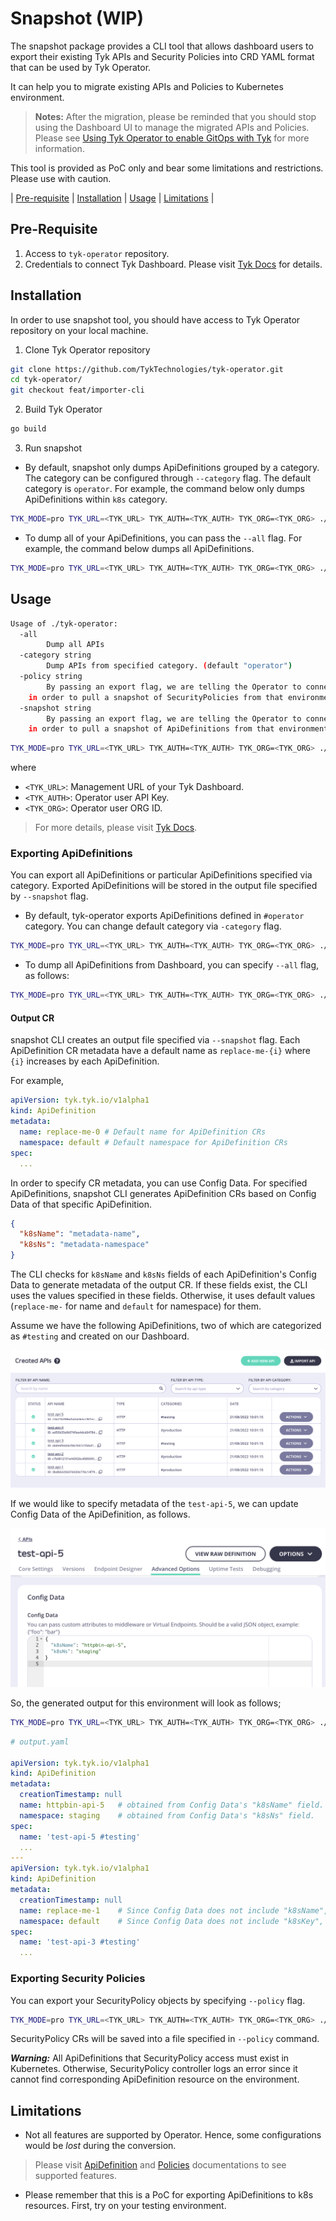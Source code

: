 # Snapshot (WIP)

The snapshot package provides a CLI tool that allows dashboard users to export their 
existing Tyk APIs and Security Policies into CRD YAML format that can be used by Tyk Operator. 

It can help you to migrate existing APIs and Policies to Kubernetes environment.

> **Notes:** After the migration, please be reminded that you should stop using the Dashboard UI to manage the migrated APIs and Policies. Please see [Using Tyk Operator to enable GitOps with Tyk](https://tyk.io/docs/getting-started/key-concepts/gitops-with-tyk/) for more information.

This tool is provided as PoC only and bear some limitations and restrictions. Please use with caution.

| [Pre-requisite](#pre-requisite) | [Installation](#installation) | [Usage](#usage) | [Limitations](#limitations) |

## Pre-Requisite

1. Access to `tyk-operator` repository.
2. Credentials to connect Tyk Dashboard. Please visit [Tyk Docs](https://tyk.io/docs/tyk-stack/tyk-operator/installing-tyk-operator/#tyk-self-managed-hybrid)
for details.

## Installation

In order to use snapshot tool, you should have access to Tyk Operator repository
on your local machine.

1. Clone Tyk Operator repository
```bash
git clone https://github.com/TykTechnologies/tyk-operator.git
cd tyk-operator/
git checkout feat/importer-cli
```

2. Build Tyk Operator
```bash
go build
```

3. Run snapshot

- By default, snapshot only dumps ApiDefinitions grouped by a category. The category
can be configured through `--category` flag. The default category is `operator`.
For example, the command below only dumps ApiDefinitions within `k8s` category.
```bash
TYK_MODE=pro TYK_URL=<TYK_URL> TYK_AUTH=<TYK_AUTH> TYK_ORG=<TYK_ORG> ./tyk-operator --snapshot output.yaml --category k8s
```

- To dump all of your ApiDefinitions, you can pass the `--all` flag.
For example, the command below dumps all ApiDefinitions.
```bash
TYK_MODE=pro TYK_URL=<TYK_URL> TYK_AUTH=<TYK_AUTH> TYK_ORG=<TYK_ORG> ./tyk-operator --snapshot output.yaml --all
```

## Usage

```bash
Usage of ./tyk-operator:
  -all
    	Dump all APIs
  -category string
    	Dump APIs from specified category. (default "operator")
  -policy string
    	By passing an export flag, we are telling the Operator to connect to a Tyk installation 
    in order to pull a snapshot of SecurityPolicies from that environment and output as CR
  -snapshot string
    	By passing an export flag, we are telling the Operator to connect to a Tyk installation 
    in order to pull a snapshot of ApiDefinitions from that environment and output as CR
```

```bash
TYK_MODE=pro TYK_URL=<TYK_URL> TYK_AUTH=<TYK_AUTH> TYK_ORG=<TYK_ORG> ./tyk-operator --snapshot output.yaml --all
```

where

- `<TYK_URL>`: Management URL of your Tyk Dashboard.
- `<TYK_AUTH>`: Operator user API Key.
- `<TYK_ORG>`: Operator user ORG ID.

> For more details, please visit [Tyk Docs](https://tyk.io/docs/tyk-stack/tyk-operator/installing-tyk-operator/#tyk-self-managed-hybrid).

### Exporting ApiDefinitions

You can export all ApiDefinitions or particular ApiDefinitions specified via category.
Exported ApiDefinitions will be stored in the output file specified by `--snapshot`
flag.

- By default, tyk-operator exports ApiDefinitions defined in `#operator` category.
You can change default category via `-category` flag.
```bash
TYK_MODE=pro TYK_URL=<TYK_URL> TYK_AUTH=<TYK_AUTH> TYK_ORG=<TYK_ORG> ./tyk-operator --snapshot output.yaml --category k8s
```

- To dump all ApiDefinitions from Dashboard, you can specify `--all` flag, as follows:
```bash
TYK_MODE=pro TYK_URL=<TYK_URL> TYK_AUTH=<TYK_AUTH> TYK_ORG=<TYK_ORG> ./tyk-operator --snapshot output.yaml --all
```

#### Output CR

snapshot CLI creates an output file specified via `--snapshot` flag. Each ApiDefinition
CR metadata have a default name as `replace-me-{i}` where `{i}` increases by each 
ApiDefinition.

For example,
```yaml
apiVersion: tyk.tyk.io/v1alpha1
kind: ApiDefinition
metadata:
  name: replace-me-0 # Default name for ApiDefinition CRs
  namespace: default # Default namespace for ApiDefinition CRs
spec:
  ...
```

In order to specify CR metadata, you can use Config Data. For specified ApiDefinitions,
snapshot CLI generates ApiDefinition CRs based on Config Data of that specific ApiDefinition.
```json
{
  "k8sName": "metadata-name",
  "k8sNs": "metadata-namespace"
}
```

The CLI checks for `k8sName` and `k8sNs` fields of each ApiDefinition's Config Data 
to generate metadata of the output CR. If these fields exist, the CLI uses the 
values specified in these fields. Otherwise, it uses default values (`replace-me-` 
for name and `default` for namespace) for them.

Assume we have the following ApiDefinitions, two of which are categorized as `#testing` 
and created on our Dashboard.

![apis](./img/apis.png)

If we would like to specify metadata of the `test-api-5`, we can update Config Data
of the ApiDefinition, as follows.

![config-data](./img/config-data.png)

So, the generated output for this environment will look as follows;
```bash
TYK_MODE=pro TYK_URL=<TYK_URL> TYK_AUTH=<TYK_AUTH> TYK_ORG=<TYK_ORG> ./tyk-operator --snapshot output.yaml --category testing
```
```yaml
# output.yaml

apiVersion: tyk.tyk.io/v1alpha1
kind: ApiDefinition
metadata:
  creationTimestamp: null
  name: httpbin-api-5   # obtained from Config Data's "k8sName" field.
  namespace: staging    # obtained from Config Data's "k8sNs" field. 
spec:
  name: 'test-api-5 #testing'
  ...
---
apiVersion: tyk.tyk.io/v1alpha1
kind: ApiDefinition
metadata:
  creationTimestamp: null
  name: replace-me-1    # Since Config Data does not include "k8sName", default name is used.
  namespace: default    # Since Config Data does not include "k8sKey", default namespace is used.
spec:
  name: 'test-api-3 #testing'
  ...
```


### Exporting Security Policies

You can export your SecurityPolicy objects by specifying `--policy` flag.
```bash
TYK_MODE=pro TYK_URL=<TYK_URL> TYK_AUTH=<TYK_AUTH> TYK_ORG=<TYK_ORG> ./tyk-operator --snapshot output.yaml --policy policies.yaml
```
SecurityPolicy CRs will be saved into a file specified in `--policy` command.

_**Warning:**_ All ApiDefinitions that SecurityPolicy access must exist in Kubernetes.
Otherwise, SecurityPolicy controller logs an error since it cannot find corresponding
ApiDefinition resource on the environment.

## Limitations
- Not all features are supported by Operator. Hence, some configurations would be
_lost_ during the conversion. 

> Please visit [ApiDefinition](https://github.com/TykTechnologies/tyk-operator/blob/master/docs/api_definitions.md)
and [Policies](https://github.com/TykTechnologies/tyk-operator/blob/master/docs/policies.md)
documentations to see supported features.

- Please remember that this is a PoC for exporting ApiDefinitions to k8s resources. 
First, try on your testing environment.
